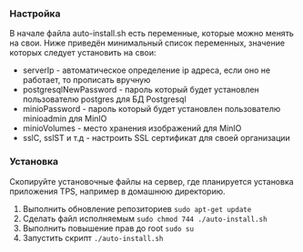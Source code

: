 ### Настройка

В начале файла auto-install.sh есть переменные, которые можно менять на свои. Ниже приведён минимальный список переменных, значение которых следует установить на свои:
- serverIp - автоматическое определение ip адреса, если оно не работает, то прописать вручную
- postgresqlNewPassword - пароль который будет установлен пользователю postgres для БД Postgresql
- minioPassword - пароль который будет установлен пользователю minioadmin для MinIO
- minioVolumes - место хранения изображений для MinIO
- sslC, sslST и т.д   - настроить SSL сертификат для своей организации

### Установка
Скопируйте установочные файлы на сервер, где планируется установка приложения TPS, например в домашнюю директорию.

1. Выполнить обновление репозиториев
`sudo apt-get update`
2. Сделать файл исполняемым
`sudo chmod 744 ./auto-install.sh`
3. Выполнить повышение прав до root
`sudo su`
4. Запустить скрипт
`./auto-install.sh`